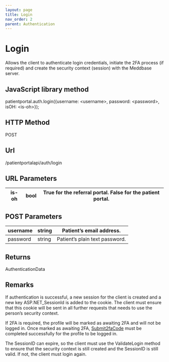 ```yaml
---
layout: page
title: Login
nav_order: 2
parent: Authentication
---
```


# LoginAllows the client to authenticate login credentials, initiate the 2FA process (if required) and create the security context (session) with the Meddbase server.## JavaScript library methodpatientportal.auth.login({username: &lt;username&gt;, password: &lt;password&gt;, isOH: &lt;is-oh&gt;});## HTTP MethodPOST## ****Url****/patientportalapi/auth/login## URL Parameters| is-oh | bool | True for the referral portal. False for the patient portal. || --- | --- | --- |## POST Parameters| username | string | Patient’s email address. || --- | --- | --- || password | string | Patient’s plain text password. |## ReturnsAuthenticationData## RemarksIf authentication is successful, a new session for the client is created and a new key ASP.NET_SessionId is added to the cookie. The client must ensure that this cookie will be sent in all further requests that needs to use the person’s security context.If 2FA is required, the profile will be marked as awaiting 2FA and will not be logged in. Once marked as awaiting 2FA, [Submit2faCode](#_Submit2faCode) must be completed successfully for the profile to be logged in.The SessionID can expire, so the client must use the ValidateLogin method to ensure that the security context is still created and the SessionID is still valid. If not, the client must login again.